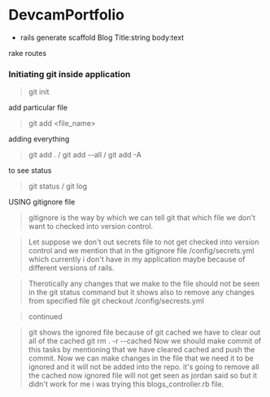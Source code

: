 # DevcamPortfolio
- rails generate scaffold Blog Title:string body:text

rake routes


### Initiating git inside application
> git init

 add particular file
> git add <file_name>
	
 adding everything 
> git add . / git add --all / git add -A
	
to see status
> git status / git log
	
 USING gitignore file
> gitignore is the way by which we can tell git that which file we don't want to checked into version control.

> Let suppose we don't out secrets file to not get checked into version control and we mention that in the gitignore file 
/config/secrets.yml  which currently i don't have in my application maybe because of different versions of rails.

>Therotically any changes that we make to the file should not be seen in the git status command but it shows 
also to remove any changes from specified file
 git checkout /config/secrests.yml

>continued 

>git shows the ignored file because of git cached we have to clear out all of the cached
git rm . -r --cached
Now we should make commit of this tasks by mentioning that we have cleared cached and push the commit.
Now we can make changes in the file that we need it to be ignored and it will not be added into the repo.
it's going to remove all the cached now ignored file will not get seen as jordan said so but it didn't work for me i was trying this blogs_controller.rb file.







